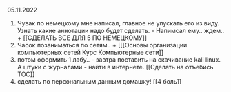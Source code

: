 05.11.2022


1) Чувак по немецкому мне написал, главное не упускать его из виду. Узнать какие аннотации надо будет сделать. - Напимсал ему.. ждем.. +
[[CДЕЛАТЬ ВСЕ ДЛЯ 5 ПО НЕМЕЦКОМУ]]
2) Часок позаниматься по сетям.. + [[[Основы организации компьютерных сетей Курс Компьютерные сети]]
3) потом оформить 1 лабу.. - завтра поставить на скачивание kali linux. А штуки с журналами - найти в интернете. 
[[Сделать на отъебись ТОС]] 
5) сделать по персональным данным домашку! 
[[4 боль]] 